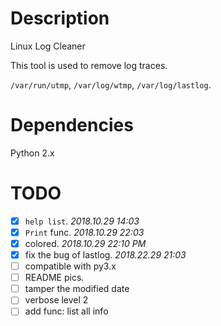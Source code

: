 # Description
Linux Log Cleaner

This tool is used to remove log traces.

`/var/run/utmp`, `/var/log/wtmp`, `/var/log/lastlog`.

# Dependencies
Python 2.x

# TODO
- [x] `help list`. _2018.10.29 14:03_
- [X] `Print` func. _2018.10.29 22:03_
- [x] colored. _2018.10.29 22:10 PM_
- [x] fix the bug of lastlog. _2018.22.29 21:03_
- [ ] compatible with py3.x
- [ ] README pics.
- [ ] tamper the modified date
- [ ] verbose level 2
- [ ] add func: list all info
